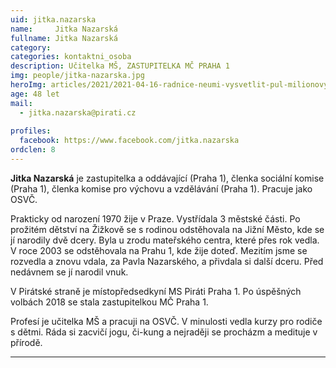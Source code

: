 ```yaml
---
uid: jitka.nazarska
name:     Jitka Nazarská
fullname: Jitka Nazarská 
category:
categories: kontaktni_osoba    
description: Učitelka MŠ, ZASTUPITELKA MČ PRAHA 1
img: people/jitka-nazarska.jpg
heroImg: articles/2021/2021-04-16-radnice-neumi-vysvetlit-pul-milionovy-pro-valentu.jpg
age: 48 let
mail:
  - jitka.nazarska@pirati.cz
 
profiles:
  facebook: https://www.facebook.com/jitka.nazarska
ordclen: 8
---
```


**Jitka Nazarská** je zastupitelka a oddávající (Praha 1), členka sociální komise (Praha 1), členka komise pro výchovu a vzdělávání (Praha 1). Pracuje jako OSVČ.

Prakticky od narození 1970 žije v Praze. Vystřídala 3 městské části. Po prožitém dětství na Žižkově se s rodinou odstěhovala na Jižní Město, kde se jí narodily dvě dcery. Byla u zrodu mateřského centra, které přes rok vedla. V roce 2003 se odstěhovala na Prahu 1, kde žije doteď. Mezitím jsme se rozvedla a znovu vdala, za Pavla Nazarského, a přivdala si další dceru. Před nedávnem se jí narodil vnuk. 

V Pirátské straně je místopředsedkyní MS Piráti Praha 1. Po úspěšných volbách 2018 se stala zastupitelkou MČ Praha 1.

Profesí je učitelka MŠ a pracuji na OSVČ. V minulosti vedla kurzy pro rodiče s dětmi. Ráda si zacvičí jogu, či-kung a nejraději se procházm a medituje v přírodě. 

---

